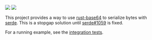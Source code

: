 [![](https://img.shields.io/crates/v/base64-serde.svg)](https://crates.io/crates/base64-serde) [![](https://docs.rs/base64-serde/badge.svg)](https://docs.rs/base64-serde/)

This project provides a way to use [rust-base64](https://github.com/alicemaz/rust-base64) to serialize bytes with [serde](https://serde.rs/). This is a stopgap solution until [serde#1059](https://github.com/serde-rs/serde/issues/1059) is fixed.

For a running example, see the [integration tests](/tests/tests.rs).

